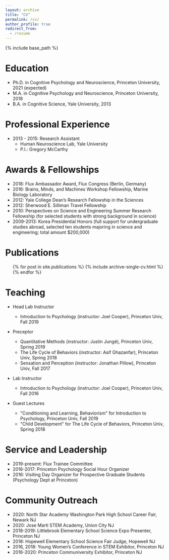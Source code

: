 ```yaml
---
layout: archive
title: "CV"
permalink: /cv/
author_profile: true
redirect_from:
  - /resume
---
```


{% include base_path %}

Education
======
* Ph.D. in Cognitive Psychology and Neuroscience, Princeton University, 2021 (expected)
* M.A. in Cognitive Psychology and Neuroscience, Princeton University, 2018
* B.A. in Cognitive Science, Yale University, 2013 

Professional Experience
======
* 2013 - 2015: Research Assistant
  * Human Neuroscience Lab, Yale University
  * P.I.: Gregory McCarthy
  
Awards & Fellowships 
======
* 2018: Flux Ambassador Award, Flux Congress (Berlin, Germany)
* 2016: Brains, Minds, and Machines Workshop Fellowship, Marine Biology Laboratory
* 2012: Yale College Dean’s Research Fellowship in the Sciences
* 2012: Sherwood E. Silliman Travel Fellowship
* 2010: Perspectives on Science and Engineering Summer Research Fellowship (for selected students with strong background in science)
* 2009-2013: Korea Presidential Honors (full support for undergraduate studies abroad, selected
ten students majoring in science and engineering; total amount $200,000)

Publications
======
  <ul>{% for post in site.publications %}
    {% include archive-single-cv.html %}
  {% endfor %}</ul>
  
Teaching
======
* Head Lab Instructor
  * Introduction to Psychology (instructor: Joel Cooper), Princeton Univ, Fall 2019  
* Preceptor
  * Quantitative Methods (instructor: Justin Jungé), Princeton Univ, Spring 2019
  * The Life Cycle of Behaviors (instructor: Asif Ghazanfar), Princeton Univ, Spring 2018
  * Sensation and Perception (instructor: Jonathan Pillow), Princeton Univ, Fall 2017
* Lab Instructor 
  * Introduction to Psychology (instructor: Joel Cooper), Princeton Univ, Fall 2016

* Guest Lectures
  * "Conditioning and Learning, Behaviorism" for Introduction to Psychology, Princeton Univ, Fall 2019
  * "Child Development" for The Life Cycle of Behaviors, Princeton Univ, Spring 2018
  
Service and Leadership
======
* 2019-present: Flux Trainee Committee
* 2016-2017: Princeton Psychology Social Hour Organizer
* 2016: Visiting Day Organizer for Prospective Graduate Students (Psychology Dept at Princeton)

Community Outreach
======
* 2020: North Star Academy Washington Park High School Career Fair, Newark NJ
* 2020: Jose Marti STEM Academy, Union City NJ
* 2018-2019: Littlebrook Elementary School Science Expo Presenter, Princeton NJ
* 2018: Hopewell Elementary School Science Fair Judge, Hopewell NJ
* 2016, 2018: Young Women’s Conference in STEM Exhibitor, Princeton NJ
* 2016-2020: Princeton Communiversity Exhibitor, Princeton NJ

